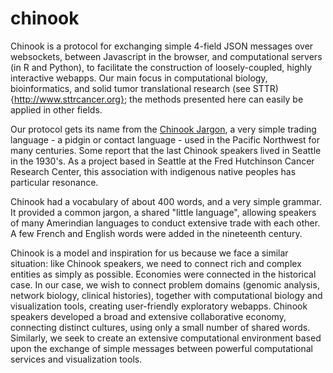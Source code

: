 # chinook

Chinook is a  protocol for exchanging simple 4-field JSON messages over websockets,
between Javascript in the browser, and computational servers (in R and Python), 
to facilitate the construction of loosely-coupled, highly interactive webapps.
Our main focus in computational biology, bioinformatics, and solid tumor translational
research (see STTR){http://www.sttrcancer.org}; the methods presented here
can easily be applied in other fields.

Our protocol gets its name from the [Chinook
Jargon](http://en.wikipedia.org/wiki/Chinook_Jargon), a very simple
trading language - a pidgin or contact language - used in the Pacific
Northwest for many centuries.  Some report that the last Chinook speakers lived in
Seattle in the 1930's.  As a project based in Seattle at the Fred Hutchinson
Cancer Research Center, this association with indigenous native peoples
has particular resonance. 

Chinook had a vocabulary of about 400 words, and a very simple grammar.
It provided a common jargon, a shared "little language", allowing speakers 
of many Amerindian languages to conduct extensive trade with each other.
A few French and English words were added in the nineteenth century.

Chinook is a model and inspiration for us because we face a similar
situation: like Chinook speakers, we need to connect rich and complex
entities as simply as possible.  Economies were connected in the
historical case.  In our case, we wish to connect problem domains
(genomic analysis, network biology, clinical histories), together with
computational biology and visualization tools, creating user-friendly
exploratory webapps.  Chinook speakers developed a broad and extensive
collaborative economy, connecting distinct cultures, using only a
small number of shared words. Similarly, we seek to create an
extensive computational environment based upon the exchange of simple
messages between powerful computational services and visualization
tools.
